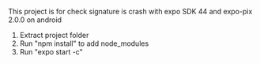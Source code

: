 This project is for check signature is crash with expo SDK 44 and expo-pix 2.0.0 on android
1. Extract project folder
2. Run "npm install" to add node_modules
3. Run "expo start -c"
